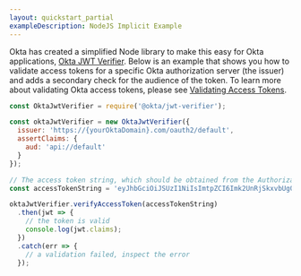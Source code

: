 ```yaml
---
layout: quickstart_partial
exampleDescription: NodeJS Implicit Example
---
```


Okta has created a simplified Node library to make this easy for Okta applications, [Okta JWT Verifier](https://www.npmjs.com/package/@okta/jwt-verifier).  Below is an example that shows you how to validate access tokens for a specific Okta authorization server (the issuer) and adds a secondary check for the audience of the token. To learn more about validating Okta access tokens, please see [Validating Access Tokens](https://developer.okta.com/standards/OAuth/index.html#validating-access-tokens).

```javascript
const OktaJwtVerifier = require('@okta/jwt-verifier');

const oktaJwtVerifier = new OktaJwtVerifier({
  issuer: 'https://{yourOktaDomain}.com/oauth2/default',
  assertClaims: {
    aud: 'api://default'
  }
});

// The access token string, which should be obtained from the Authorization header on the request to your server
const accessTokenString = 'eyJhbGciOiJSUzI1NiIsImtpZCI6Imk2UnRjSkxvbUg0e...';

oktaJwtVerifier.verifyAccessToken(accessTokenString)
  .then(jwt => {
    // the token is valid
    console.log(jwt.claims);
  })
  .catch(err => {
    // a validation failed, inspect the error
  });
```
